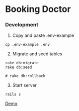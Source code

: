 # Booking Doctor

### Development

1. Copy and paste .env-example

```
cp .env-example .env
```

2. Migrate and seed tables

```
rake db:migrate
rake db:seed

# rake db:rollback
```

3. Start server

```
rails s
```

[Demo](https://booking-doctor-schedule.herokuapp.com)
